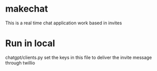 # makechat
This is a real time chat application work based in invites

# Run in local

chatgpt/clients.py set the keys in this file to deliver the invite message through twillio